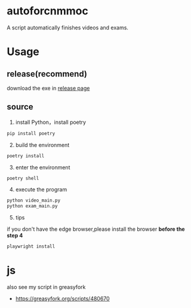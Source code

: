 # autoforcnmmoc
A script automatically finishes videos and exams.

# Usage

## release(recommend)
download the exe in [release page](https://github.com/Ohdmire/autoforcnmmoc/releases/)

## source
1. install Python，install poetry

```bash
pip install poetry
```
2. build the environment

```bash
poetry install
```

3. enter the environment

```bash
poetry shell
```

4. execute the program

```bash
python video_main.py
python exam_main.py
```

5. tips

if you don't have the edge browser,please install the browser **before the step 4**

```bash
playwright install
```

# js
also see my script in greasyfork
- https://greasyfork.org/scripts/480670